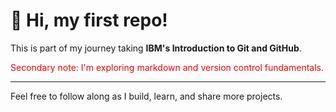 # 👋 Hi, my first repo!

This is part of my journey taking **IBM's Introduction to Git and GitHub**.

<p style="color:red;">Secondary note: I'm exploring markdown and version control fundamentals.</p>

---

Feel free to follow along as I build, learn, and share more projects.
